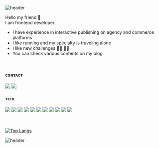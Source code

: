 ![header](https://capsule-render.vercel.app/api?type=wave&text=LeeChaeng!&height=250&fontColor=FFF&color=0:FFCEFF,100:ADCDFF&fontAlignY=30)

Hello my friend 🤍  
I am frontend developer.
- I have experience in interactive publishing on agency and commerce platforms
- I like running and my specialty is traveling alone
- I like new challenges 🤜🏻 🤛🏻
- You can check various contents on my blog

<br/>
<div>

<h4>ᴄᴏɴᴛᴀᴄᴛ</h4>
<a href="https://chaeyoung2.tistory.com/" target="_blank"><img src="https://img.shields.io/badge/blog-fd384a?style=flat-square&logo=Blogger&logoColor=white"/></a>
<a href="mailto:cycy8527@gmail.com" target="_blank"><img src="https://img.shields.io/badge/mail-000?style=flat-square&logo=gmail&logoColor=white"/></a>

<h4>ᴛᴇᴄᴋ</h4>
<img src="https://img.shields.io/badge/html5-E34F26?style=flat-square&logo=html5&logoColor=white" >
<img src="https://img.shields.io/badge/css3-1572B6?style=flat-square&logo=css3&logoColor=white">
<img src="https://img.shields.io/badge/Next.js-000000?style=flat-square&logo=Next.js&logoColor=white">
<img src="https://img.shields.io/badge/javascript-F7DF1E?style=flat-square&logo=javascript&logoColor=black">
<img src="https://img.shields.io/badge/TypeScript-3178C6?style=flat-square&logo=TypeScript&logoColor=black">
<img src="https://img.shields.io/badge/styled-components-DB7093?style=flat-square&logo=styled-components&logoColor=white">

<img src="https://img.shields.io/badge/tailwindcss-06B6D4?style=flat-square&logo=tailwindcss&logoColor=black">
<img src="https://img.shields.io/badge/React-61DAFB?style=flat-square&logo=React&logoColor=white"> 
<img src="https://img.shields.io/badge/recoil-3578E5?style=flat-square&logo=recoil&logoColor=white"">
<img src="https://img.shields.io/badge/reactquery-FF4154?style=flat-square&logo=reactquery&logoColor=white"">
<img src="https://img.shields.io/badge/Redux-764ABC?style=flat-square&logo=Redux&logoColor=white">

<!-- <img src="https://img.shields.io/badge/Webpack-8DD6F9?style=flat-square&logo=Webpack&logoColor=white"> -->
<!-- <img src="https://img.shields.io/badge/Redux-764ABC?style=flat-square&logo=Redux&logoColor=white">


<br/>
<br/>
<!-- <h3>I n t e r e s t i n g..❤️ </h3>
<a href="https://fixed-rubidium-143.notion.site/a5ecc887af2d412589d290957ee8332d?pvs=4" target="_blank"><img src="https://img.shields.io/badge/figma(보러가기)-fd384a?style=flat-square&logo=Figma&logoColor=white"/></a> -->


</div>

<br/>
<br/>
<div>

[![Top Langs](https://github-readme-stats.vercel.app/api/top-langs/?username=chae-young&layout=compact&theme=dark)](https://github.com/anuraghazra/github-readme-stats)

![header](https://capsule-render.vercel.app/api?type=wave&height=250&fontColor=FFF&color=0:FFCEFF,100:ADCDFF&section=footer)
</div>



